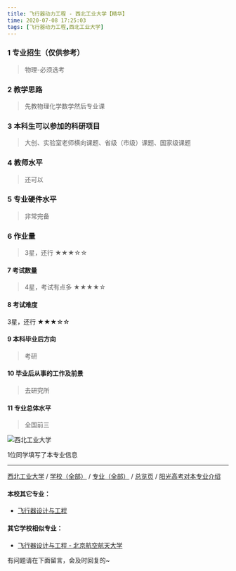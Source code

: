 ```yaml
---
title: 飞行器动力工程 - 西北工业大学【精华】
time: 2020-07-08 17:25:03
tags: [飞行器动力工程,西北工业大学]
---
```

### 1 专业招生（仅供参考）  
> 物理-必须选考


### 2 教学思路
> 先教物理化学数学然后专业课


### 3 本科生可以参加的科研项目
>  大创、实验室老师横向课题、省级（市级）课题、国家级课题


### 4 教师水平
> 还可以


### 5 专业硬件水平
> 非常完备


### 6 作业量
>3星，还行
★★★☆☆


#### 7 考试数量
>4星，考试有点多
★★★★☆


#### 8 考试难度
> 
3星，还行
★★★☆☆


#### 9 本科毕业后方向
> 考研


#### 10 毕业后从事的工作及前景
> 去研究所


#### 11 专业总体水平
> 全国前三


![西北工业大学](http://upload-images.jianshu.io/upload_images/6206192-b760a097aac91661.jpeg?imageMogr2/auto-orient/strip%7CimageView2/2/w/1240)


1位同学填写了本专业信息
***
[西北工业大学](https://univgo.github.io/2020/07/08/西北工业大学) / [学校（全部）](https://univgo.github.io/2020/07/08/3efa6bcca419) / [专业（全部）](https://univgo.github.io/2020/07/08/2d4c6d3552c2) / [总览页](https://univgo.github.io/2020/07/08/445daeb4fa00) / [阳光高考对本专业介绍](http://gaokao.chsi.com.cn/sch/zyk/view.do?schId=73396601&specId=73384756
)
#### 本校其它专业：
- [飞行器设计与工程](https://univgo.github.io/2020/07/08/9aee66d10d68)

#### 其它学校相似专业：
- [飞行器设计与工程 - 北京航空航天大学](https://univgo.github.io/2020/07/08/3f56b860c17b)

有问题请在下面留言，会及时回复的~